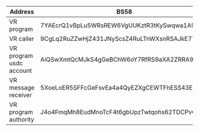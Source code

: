 | Address | BS58 | Hex |
|---------|---------|---------|
| VR program | 7YAEcrQ1vBpLu5WRsREW6VgUUKztR3tKySwqwa1A9aum | 0x6121918652e8938fc6368d8bf609b938cee8c721417b3f8343aadde03029b9a8 |
| VR caller | 9CgLq2RuZZwHjZ431JNyScsZ4RuLTnWXsnRSAJkE77PN | 0x79db5e48a78e688d03b59c86ebb33eeebc8561134ef46d5099da8235792e9249 |
| VR program usdc account | AiQSwXmtQcMJkS4gGeBChW6oY7RfRS9aXA2ZRRA9wNfy | 0x905481e4848d10565e64f3a4894719967d145b23f46bf843e23ecd39ef0c1c58 |
| VR message receiver | 5XoeLoER5SFFcGeFsvEa4a4QyEZXgCEWTFhESS43ExLX | 0x4352e98d0dfef2a95d0a81a56c960dec102111ac0ba732ab8858a5891dfb5df0 |
| VR program authority | J4o4FmqMh8EudMnoTcF4t6gbUpzTwtqohs62TDCPvG5S | 0xfd8f7ef9473b3f3c40dcb0cc5724f95cb67c185bd326bdd1c85297bc4e9dc4a5 |
